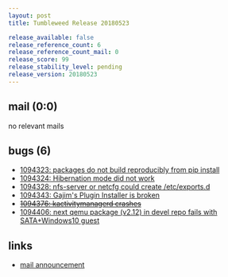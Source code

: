 ```yaml
---
layout: post
title: Tumbleweed Release 20180523

release_available: false
release_reference_count: 6
release_reference_count_mail: 0
release_score: 99
release_stability_level: pending
release_version: 20180523
---
```


## mail (0:0)

no relevant mails

## bugs (6)

<!--more-->

- [1094323: packages do not build reproducibly from pip install](https://bugzilla.opensuse.org/show_bug.cgi?id=1094323)
- [1094324: Hibernation mode did not work](https://bugzilla.opensuse.org/show_bug.cgi?id=1094324)
- [1094328: nfs-server or netcfg could create /etc/exports.d](https://bugzilla.opensuse.org/show_bug.cgi?id=1094328)
- [1094343: Gajim's Plugin Installer is broken](https://bugzilla.opensuse.org/show_bug.cgi?id=1094343)
- ~~[1094376: kactivitymanagerd crashes](https://bugzilla.opensuse.org/show_bug.cgi?id=1094376)~~
- [1094406: next qemu package (v2.12) in devel repo fails with SATA+Windows10 guest](https://bugzilla.opensuse.org/show_bug.cgi?id=1094406)



## links

- [mail announcement](https://lists.opensuse.org/opensuse-factory/2018-05/msg00387.html)
